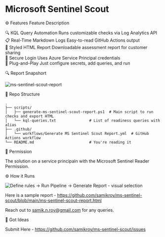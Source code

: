 # Microsoft Sentinel Scout

⚙️ Features
Feature	Description

🔍 KQL Query Automation	Runs customizable checks via Log Analytics API <br/>
📋 Real-Time Markdown Logs	Easy-to-read GitHub Actions output <br/>
📄 Styled HTML Report	Downloadable assessment report for customer sharing <br/>
🔐 Secure Login	Uses Azure Service Principal credentials <br/>
🧰 Plug-and-Play	Just configure secrets, add queries, and run <br/>

🔍 Report Snapshort

![ms-sentinel-scout-report](https://github.com/user-attachments/assets/79645c9b-553e-41e5-b008-b38ce89d235a)


📁 Repo Structure

```
.
├── scripts/
│   ├── generate-ms-sentinel-scout-report.ps1  # Main script to run checks and export HTML
│   └── kql-queries.txt               # List of readiness queries with alias
├── .github/
│   └── workflows/Generate MS Sentinel Scout Report.yml  # GitHub Actions workflow
└── README.md                         # You're reading it

```

🔐 Permission

The solution on a service principaln with the 
Microsoft Sentinel Reader Permission.

⚙️ How it Runs

![Define rules → Run Pipeline → Generate Report - visual selection](https://github.com/user-attachments/assets/dc4d7578-c57a-4223-b8bb-8d3d1b3012f5)


Here is a sample report - https://github.com/samikroy/ms-sentinel-scout/blob/main/ms-sentinel-scout-report.html

Reach out to samik.n.roy@gmail.com for any queries.


🧰 Got Ideas 

Submit Here - https://github.com/samikroy/ms-sentinel-scout/issues

